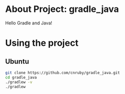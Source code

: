 # About Project: gradle_java
Hello Gradle and Java!

# Using the project

## Ubuntu

```bash
git clone https://github.com/cnruby/gradle_java.git
cd gradle_java
./gradlew -v
./gradlew
```
